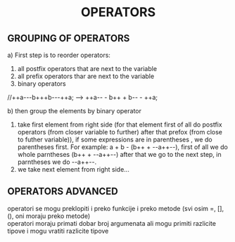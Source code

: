 <h1 align = "center"> OPERATORS </h1>

## GROUPING OF OPERATORS 

a) First step is to reorder operators:
 1. all postfix operators that are next to the variable
 2. all prefix operators thar are next to the variable
 3. binary operators

 //++a---b+++b---++a; -->  ++a-- - b++ + b-- - ++a;

b) then group the elements by binary operator

1. take first element from right side (for that element first of all do postfix operators (from closer variable to further) after that prefox (from close to futher variable)), if some expressions are in parentheses , we do parentheses first.
   For example: a + b - (b++ + --a++--), first of all we do whole parntheses (b++ + --a++--) after that we go to the next step,  in parntheses we do --a++--.
2. we take next element from right side...

## OPERATORS ADVANCED 

 operatori se mogu preklopiti i preko funkcije i preko metode (svi osim =, [], (), oni moraju preko metode)   
 operatori moraju primati dobar broj argumenata
 ali mogu primiti razlicite tipove i mogu vratiti razlicite tipove
